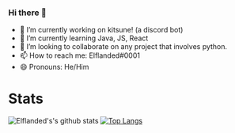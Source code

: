 ### Hi there 👋





- 🔭 I’m currently working on kitsune! (a discord bot)
- 🌱 I’m currently learning Java, JS, React
- 👯 I’m looking to collaborate on any project that involves python.
- 📫 How to reach me: Elflanded#0001
- 😄 Pronouns: He/Him

# Stats


![Elflanded's's github stats](https://github-readme-stats.vercel.app/api?username=Elflanded&show_icons=true&theme=gruvbox&count_private=true)
[![Top Langs](https://github-readme-stats.vercel.app/api/top-langs/?username=Elflanded)](https://github.com/anuraghazra/github-readme-stats)
